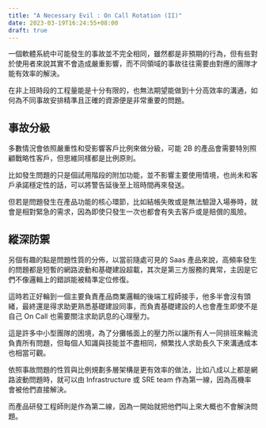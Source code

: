 ```yaml
---
title: "A Necessary Evil : On Call Rotation (II)"
date: 2023-03-19T16:24:55+08:00
draft: true
---
```


一個軟體系統中可能發生的事故並不完全相同，雖然都是非預期的行為，但有些對於使用者來說其實不會造成嚴重影響，而不同領域的事故往往需要由對應的團隊才能有效率的解決。

在非上班時段的工程量能是十分有限的，也無法期望能做到十分高效率的溝通，如何為不同事故安排精準且正確的資源便是非常重要的問題。


## 事故分級

多數情況會依照嚴重性和受影響客戶比例來做分級，可能 2B 的產品會需要特別照顧戰略性客戶，但思維同樣都是比例原則。

比如發生問題的只是個試用階段的附加功能，並不影響主要使用情境，也尚未和客戶承諾穩定性的話，可以將警告延後至上班時間再來發送。

但若是問題發生在產品功能的核心環節，比如結帳失敗或是無法驗證入場券時，就會是相對緊急的需求，因為即使只發生一次也都會有失去客戶或是賠償的風險。

## 縱深防禦

另個有趣的點是問題性質的分佈，以當前隨處可見的 Saas 產品來說，高頻率發生的問題都是短暫的網路波動和基礎建設超載，其次是第三方服務的異常，主因是它們不像邏輯上的錯誤能被精準定位修復。

這時若正好輪到一個主要負責產品商業邏輯的後端工程師接手，他多半會沒有頭緒，最終還是得求助更熟悉基礎建設同事，而負責基礎建設的人也會產生即使不是自己 On Call 也需要關注求助訊息的心理壓力。

這是許多中小型團隊的困境，為了分攤帳面上的壓力所以讓所有人一同排班來輪流負責所有問題，但每個人知識與技能並不盡相同，頻繁找人求助長久下來溝通成本也相當可觀。

依照事故問題的性質與比例規劃多層架構是更有效率的做法，比如八成以上都是網路波動問題時，就可以由 Infrastructure 或 SRE team 作為第一線，因為高機率會被他們直接解決。

而產品研發工程師則是作為第二線，因為一開始就把他們叫上來大概也不會解決問題。
